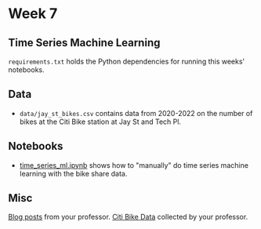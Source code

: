 # Week 7

## Time Series Machine Learning

`requirements.txt` holds the Python dependencies for running this weeks' notebooks.

## Data

- `data/jay_st_bikes.csv` contains data from 2020-2022 on the number of bikes at the Citi Bike station at Jay St and Tech Pl. 

## Notebooks

- [time_series_ml.ipynb](./notebooks/time_series_ml.ipynb) shows how to "manually" do time series machine learning with the bike share data.

## Misc

[Blog posts](https://www.ethanrosenthal.com/tags/time-series/) from your professor.
[Citi Bike Data](https://www.kaggle.com/datasets/rosenthal/citi-bike-stations) collected by your professor.
